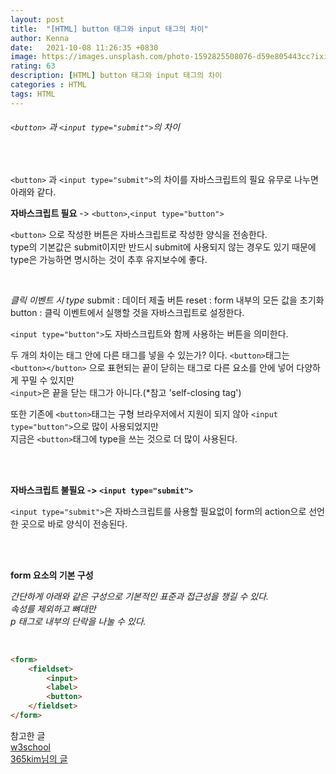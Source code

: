 ```yaml
---
layout: post
title:  "[HTML] button 태그와 input 태그의 차이"
author: Kenna
date:   2021-10-08 11:26:35 +0830
image: https://images.unsplash.com/photo-1592825508076-d59e805443cc?ixid=MnwxMjA3fDB8MHxzZWFyY2h8OTh8fGNvb2tpZXN8ZW58MHx8MHx8&ixlib=rb-1.2.1&auto=format&fit=crop&w=500&q=60
rating: 63
description: [HTML] button 태그와 input 태그의 차이
categories : HTML
tags: HTML
---
```


###### `<button>` 과 `<input type="submit">`의 차이

<br>

`<button>` 과 `<input type="submit">`의 차이를 자바스크립트의 필요 유무로 나누면 아래와 같다. 
<br>


**자바스크립트 필요** -> `<button>`,`<input type="button">`
<br>

`<button>` 으로 작성한 버튼은 자바스크립트로 작성한 양식을 전송한다.  
type의 기본값은 submit이지만 반드시 submit에 사용되지 않는 경우도 있기 때문에 type은 가능하면 명시하는 것이 추후 유지보수에 좋다.  

<br>

*클릭 이벤트 시 type*
submit : 데이터 제출 버튼
reset : form 내부의 모든 값을 초기화
button : 클릭 이벤트에서 실행할 것을 자바스크립트로 설정한다.


`<input type="button">`도 자바스크립트와 함께 사용하는 버튼을 의미한다.

두 개의 차이는 태그 안에 다른 태그를 넣을 수 있는가? 이다.
`<button>`태그는 `<button></button>` 으로 표현되는 끝이 닫히는 태그로 다른 요소를 안에 넣어 다양하게 꾸밀 수 있지만  
`<input>`은 끝을 닫는 태그가 아니다.(*참고 'self-closing tag')
<br>

또한 기존에 `<button>`태그는 구형 브라우저에서 지원이 되지 않아 `<input type="button">`으로 많이 사용되었지만   
지금은 `<button>`태그에 type을 쓰는 것으로 더 많이 사용된다.  

<br>
<br>

**자바스크립트 불필요 -> `<input type="submit">`**
<br>

`<input type="submit">`은 자바스크립트를 사용할 필요없이 form의 action으로 선언한 곳으로 바로 양식이 전송된다.  

<br>
<br>

**form 요소의 기본 구성**
<br>

*간단하게 아래와 같은 구성으로 기본적인 표준과 접근성을 챙길 수 있다.*  
*속성를 제외하고 뼈대만*  
*p 태그로 내부의 단락을 나눌 수 있다.*
 
<br>

```html
<form>
    <fieldset>
        <input>
        <label>
        <button>
    </fieldset>
</form>
```

참고한 글  
[w3school]('https://www.w3schools.com/TAGS/att_input_type_button.asp')  
[365kim님의 글]('https://365kim.tistory.com/64')

